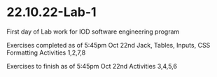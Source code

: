 # 22.10.22-Lab-1

First day of Lab work for IOD software engineering program

Exercises completed as of 5:45pm Oct 22nd
Jack, Tables, Inputs, CSS Formatting
Activities 1,2,7,8

Exercises to finish as of 5:45pm Oct 22nd
Activities 3,4,5,6
